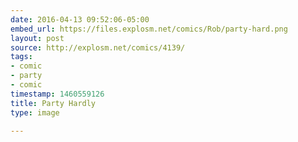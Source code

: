 ```yaml
---
date: 2016-04-13 09:52:06-05:00
embed_url: https://files.explosm.net/comics/Rob/party-hard.png
layout: post
source: http://explosm.net/comics/4139/
tags:
- comic
- party
- comic
timestamp: 1460559126
title: Party Hardly
type: image

---
```


